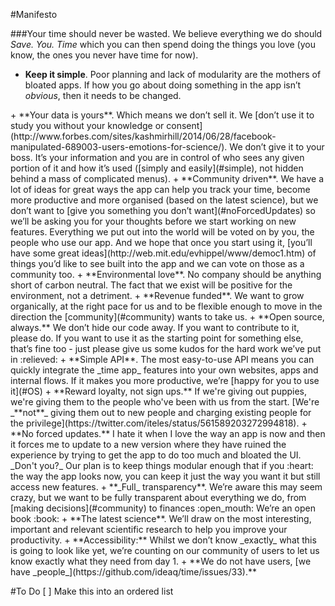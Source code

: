 #Manifesto

###Your time should never be wasted.
 We believe everything we do should _Save. You. Time_ which you can then spend doing the things you love (you know, the ones you never have time for now).
 <a name="simple"/>
+ **Keep it simple**. Poor planning and lack of modularity are the mothers of bloated apps. If how you go about doing something in the app isn’t _obvious_, then it needs to be changed.
<a name="no-selling-data"/>
+ **Your data is yours**. Which means we don’t sell it. We [don’t use it to study you without your knowledge or consent](http://www.forbes.com/sites/kashmirhill/2014/06/28/facebook-manipulated-689003-users-emotions-for-science/). We don’t give it to your boss. It’s your information and you are in control of who sees any given portion of it and how it’s used ([simply and easily](#simple), not hidden behind a mass of complicated menus).
<a name="community"/>
+ **Community driven**. We have a lot of ideas for great ways the app can help you track your time, become more productive and more organised (based on the latest science), but we don’t want to [give you something you don’t want](#noForcedUpdates) so we’ll be asking you for your thoughts before we start working on new features. Everything we put out into the world will be voted on by you, the people who use our app. And we hope that once you start using it, [you’ll have some great ideas](http://web.mit.edu/evhippel/www/democ1.htm) of things you’d like to see built into the app and we can vote on those as a community too.
+ **Environmental love**. No company should be anything short of carbon neutral. The fact that we exist will be positive for the environment, not a detriment.
+ **Revenue funded**. We want to grow organically, at the right pace for us and to be flexible enough to move in the direction the [community](#community) wants to take us.
<a name="OS">
+ **Open source, always.** </a> We don’t hide our code away. If you want to contribute to it, please do. If you want to use it as the starting point for something else, that’s fine too - just please give us some kudos for the hard work we’ve put in :relieved:
+ **Simple API**. The most easy-to-use API means you can quickly integrate the _time app_ features into your own websites, apps and internal flows. If it makes you more productive, we’re [happy for you to use it](#OS)
+ **Reward loyalty, not sign ups.** If we're giving out puppies, we're giving them to the people who've been with us from the start. [We're _**not**_ giving them out to new people and charging existing people for the privilege](https://twitter.com/iteles/status/561589203272994818).
<a name="noForcedUpdates"/>
+ **No forced updates.** I hate it when I love the way an app is now and then it forces me to update to a new version where they have ruined the experience by trying to get the app to do too much and bloated the UI. _Don't you?_ Our plan is to keep things modular enough that if you :heart: the way the app looks now, you can keep it just the way you want it but still access new features.
+ **_Full_ transparency**. We’re aware this may seem crazy, but we want to be fully transparent about everything we do, from [making decisions](#community) to finances :open_mouth: We’re an open book :book:
+ **The latest science**. We’ll draw on the most interesting, important and relevant scientific research to help you improve your productivity.
+ **Accessibility:** Whilst we don’t know _exactly_ what this is going to look like yet, we’re counting on our community of users to let us know exactly what they need from day 1.
+ **We do not have users, [we have _people_](https://github.com/ideaq/time/issues/33).**


#To Do
[ ] Make this into an ordered list
